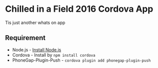 Chilled in a Field 2016 Cordova App
====

Tis just another whats on app

## Requirement

 * Node.js - [Install Node.js](http://nodejs.org)
 * Cordova - Install by `npm install cordova`
 * PhoneGap-Plugin-Push - `cordova plugin add phonegap-plugin-push`
